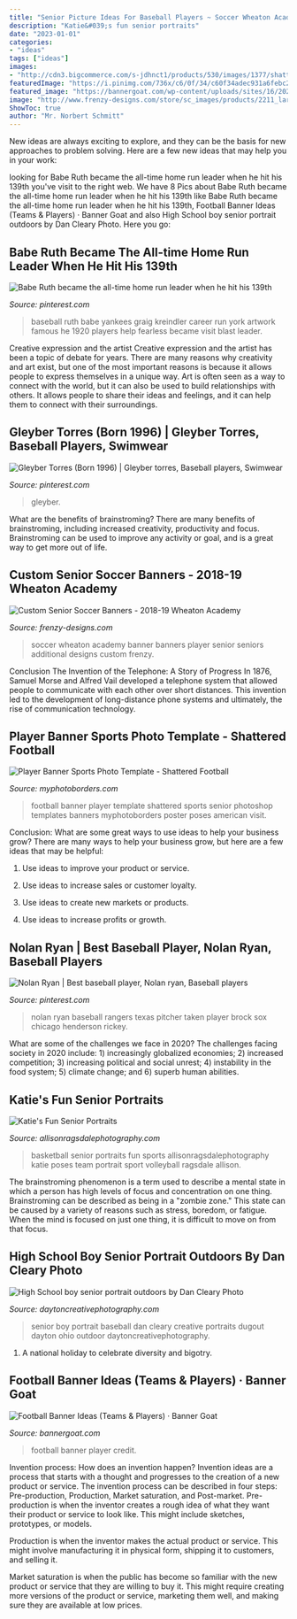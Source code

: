 ```yaml
---
title: "Senior Picture Ideas For Baseball Players ~ Soccer Wheaton Academy Banner Banners Player Senior Seniors Additional Designs Custom Frenzy"
description: "Katie&#039;s fun senior portraits"
date: "2023-01-01"
categories:
- "ideas"
tags: ["ideas"]
images:
- "http://cdn3.bigcommerce.com/s-jdhnct1/products/530/images/1377/shattered_football_48x72_banner__88002.1466795373.500.625.jpg?c=2"
featuredImage: "https://i.pinimg.com/736x/c6/0f/34/c60f34adec931a6febc2c5d8758180bc.jpg"
featured_image: "https://bannergoat.com/wp-content/uploads/sites/16/2020/06/DarrynDavis_2017.jpg"
image: "http://www.frenzy-designs.com/store/sc_images/products/2211_large_image.jpg"
ShowToc: true
author: "Mr. Norbert Schmitt"
---
```



New ideas are always exciting to explore, and they can be the basis for new approaches to problem solving. Here are a few new ideas that may help you in your work: 

	

		
looking for Babe Ruth became the all-time home run leader when he hit his 139th you've visit to the right web. We have 8 Pics about Babe Ruth became the all-time home run leader when he hit his 139th like Babe Ruth became the all-time home run leader when he hit his 139th, Football Banner Ideas (Teams &amp; Players) · Banner Goat and also High School boy senior portrait outdoors by Dan Cleary Photo. Here you go:
		
    
## Babe Ruth Became The All-time Home Run Leader When He Hit His 139th

<img loading=lazy src="https://i.pinimg.com/736x/43/b6/73/43b673a6ebcb4fb946f0316f1c88761f--babe-ruth-career.jpg" onerror="this.onerror=null;this.src='https://tse4.mm.bing.net/th?id=OIP.tCGbrcCITd_KTu0aaLMF0AHaLY&amp;pid=15.1';" alt="Babe Ruth became the all-time home run leader when he hit his 139th">

_Source: pinterest.com_

>baseball ruth babe yankees graig kreindler career run york artwork famous he 1920 players help fearless became visit blast leader. 

	

Creative expression and the artist
Creative expression and the artist has been a topic of debate for years. There are many reasons why creativity and art exist, but one of the most important reasons is because it allows people to express themselves in a unique way. Art is often seen as a way to connect with the world, but it can also be used to build relationships with others. It allows people to share their ideas and feelings, and it can help them to connect with their surroundings.

    
## Gleyber Torres (Born 1996) | Gleyber Torres, Baseball Players, Swimwear

<img loading=lazy src="https://i.pinimg.com/736x/c6/0f/34/c60f34adec931a6febc2c5d8758180bc.jpg" onerror="this.onerror=null;this.src='https://tse4.mm.bing.net/th?id=OIP.up5GB4b0YeUWCA38Wds2FgAAAA&amp;pid=15.1';" alt="Gleyber Torres (Born 1996) | Gleyber torres, Baseball players, Swimwear">

_Source: pinterest.com_

>gleyber. 

	

What are the benefits of brainstroming?
There are many benefits of brainstroming, including increased creativity, productivity and focus. Brainstroming can be used to improve any activity or goal, and is a great way to get more out of life.

    
## Custom Senior Soccer Banners - 2018-19 Wheaton Academy

<img loading=lazy src="http://www.frenzy-designs.com/store/sc_images/products/2211_large_image.jpg" onerror="this.onerror=null;this.src='https://tse4.mm.bing.net/th?id=OIP.sscC0ezgyhsnXR9i-UThbwAAAA&amp;pid=15.1';" alt="Custom Senior Soccer Banners - 2018-19 Wheaton Academy">

_Source: frenzy-designs.com_

>soccer wheaton academy banner banners player senior seniors additional designs custom frenzy. 

	

Conclusion
The Invention of the Telephone: A Story of Progress
In 1876, Samuel Morse and Alfred Vail developed a telephone system that allowed people to communicate with each other over short distances. This invention led to the development of long-distance phone systems and ultimately, the rise of communication technology.

    
## Player Banner Sports Photo Template - Shattered Football

<img loading=lazy src="http://cdn3.bigcommerce.com/s-jdhnct1/products/530/images/1377/shattered_football_48x72_banner__88002.1466795373.500.625.jpg?c=2" onerror="this.onerror=null;this.src='https://tse3.mm.bing.net/th?id=OIP.aC2lnU-eiu-09V9wgSPzlwAAAA&amp;pid=15.1';" alt="Player Banner Sports Photo Template - Shattered Football">

_Source: myphotoborders.com_

>football banner player template shattered sports senior photoshop templates banners myphotoborders poster poses american visit. 

	

Conclusion: What are some great ways to use ideas to help your business grow?
There are many ways to help your business grow, but here are a few ideas that may be helpful:
1. Use ideas to improve your product or service.

2. Use ideas to increase sales or customer loyalty.

3. Use ideas to create new markets or products.

4. Use ideas to increase profits or growth.

    
## Nolan Ryan | Best Baseball Player, Nolan Ryan, Baseball Players

<img loading=lazy src="https://i.pinimg.com/736x/00/12/67/00126707d2fb85bcfee664846799656f.jpg" onerror="this.onerror=null;this.src='https://tse2.mm.bing.net/th?id=OIP.-0oUcmzhSOXN2WSo0D-YiAHaJQ&amp;pid=15.1';" alt="Nolan Ryan | Best baseball player, Nolan ryan, Baseball players">

_Source: pinterest.com_

>nolan ryan baseball rangers texas pitcher taken player brock sox chicago henderson rickey. 

	

What are some of the challenges we face in 2020?
The challenges facing society in 2020 include: 1) increasingly globalized economies; 2) increased competition; 3) increasing political and social unrest; 4) instability in the food system; 5) climate change; and 6) superb human abilities.

    
## Katie&#039;s Fun Senior Portraits

<img loading=lazy src="http://allisonragsdalephotography.com/wp-content/uploads/2014/03/allisonragsdalephotography-7736.jpg" onerror="this.onerror=null;this.src='https://tse1.mm.bing.net/th?id=OIP.YYzi49YBbz5U6cQ-0Fn6xAHaE7&amp;pid=15.1';" alt="Katie&#039;s Fun Senior Portraits">

_Source: allisonragsdalephotography.com_

>basketball senior portraits fun sports allisonragsdalephotography katie poses team portrait sport volleyball ragsdale allison. 

	

The brainstroming phenomenon is a term used to describe a mental state in which a person has high levels of focus and concentration on one thing. Brainstroming can be described as being in a "zombie zone." This state can be caused by a variety of reasons such as stress, boredom, or fatigue. When the mind is focused on just one thing, it is difficult to move on from that focus.

    
## High School Boy Senior Portrait Outdoors By Dan Cleary Photo

<img loading=lazy src="http://daytoncreativephotography.com/wp-content/uploads/2014/06/portrait-of-High-School-senior-boy-in-dugout-with-baseball-glove.jpg" onerror="this.onerror=null;this.src='https://tse1.mm.bing.net/th?id=OIP.KY7boY-8UmSN-c12P46XsgHaJQ&amp;pid=15.1';" alt="High School boy senior portrait outdoors by Dan Cleary Photo">

_Source: daytoncreativephotography.com_

>senior boy portrait baseball dan cleary creative portraits dugout dayton ohio outdoor daytoncreativephotography. 

	

1. A national holiday to celebrate diversity and bigotry.

    
## Football Banner Ideas (Teams &amp; Players) · Banner Goat

<img loading=lazy src="https://bannergoat.com/wp-content/uploads/sites/16/2020/06/DarrynDavis_2017.jpg" onerror="this.onerror=null;this.src='https://tse3.mm.bing.net/th?id=OIP.a9KvrQXiBnoJ5hMVyxe6eAHaJ3&amp;pid=15.1';" alt="Football Banner Ideas (Teams &amp; Players) · Banner Goat">

_Source: bannergoat.com_

>football banner player credit. 

	

Invention process: How does an invention happen?
Invention ideas are a process that starts with a thought and progresses to the creation of a new product or service. The invention process can be described in four steps: Pre-production, Production, Market saturation, and Post-market.
Pre-production is when the inventor creates a rough idea of what they want their product or service to look like. This might include sketches, prototypes, or models.

Production is when the inventor makes the actual product or service. This might involve manufacturing it in physical form, shipping it to customers, and selling it.

Market saturation is when the public has become so familiar with the new product or service that they are willing to buy it. This might require creating more versions of the product or service, marketing them well, and making sure they are available at low prices.

